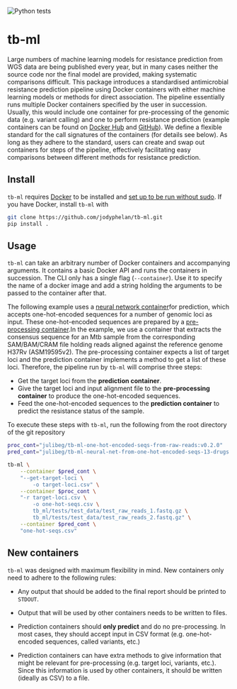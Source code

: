 ![Python tests](https://github.com/jodyphelan/tb-ml/workflows/Tests/badge.svg)

# tb-ml

Large numbers of machine learning models for resistance prediction from WGS data are being published every year, but in many cases neither the source code nor the final model are provided, making systematic comparisons difficult. This package introduces a standardised antimicrobial resistance prediction pipeline using Docker containers with either machine learning models or methods for direct association. The pipeline essentially runs multiple Docker containers specified by the user in succession. Usually, this would include one container for pre-processing of the genomic data (e.g. variant calling) and one to perform resistance prediction (example containers can be found on [Docker Hub](https://hub.docker.com/u/julibeg) and [GitHub](https://github.com/julibeg/tb-ml-containers)). We define a flexible standard for the call signatures of the containers (for details see below). As long as they adhere to the standard, users can create and swap out containers for steps of the pipeline, effectively facilitating easy comparisons between different methods for resistance prediction.

## Install

`tb-ml` requires [Docker](https://www.docker.com/) to be installed and [set up to be run without sudo](https://docs.docker.com/engine/install/linux-postinstall/). If you have Docker, install `tb-ml` with

```bash
git clone https://github.com/jodyphelan/tb-ml.git
pip install .
```

## Usage

`tb-ml` can take an arbitrary number of Docker containers and accompanying arguments. It contains a basic Docker API and runs the containers in succession. The CLI only has a single flag (`--container`). Use it to specify the name of a docker image and add a string holding the arguments to be passed to the container after that.

The following example uses a [neural network container](https://github.com/julibeg/tb-ml-containers/tree/main/neural_net_predictor_13_drugs)for prediction, which accepts one-hot-encoded sequences for a number of genomic loci as input. These one-hot-encoded sequences are prepared by a [pre-processing container](https://github.com/julibeg/tb-ml-containers/tree/main/one_hot_encode).In the example, we use a container that extracts the consensus sequence for an Mtb sample from the corresponding SAM/BAM/CRAM file holding reads aligned against the reference genome H37Rv (ASM19595v2). The pre-processing container expects a list of target loci and the prediction container implements a method to get a list of these loci. Therefore, the pipeline run by `tb-ml` will comprise three steps:

* Get the target loci from the **prediction container**.
* Give the target loci and input alignment file to the **pre-processing container** to
  produce the one-hot-encoded sequences.
* Feed the one-hot-encoded sequences to the **prediction container** to predict the
  resistance status of the sample.

To execute these steps with `tb-ml`, run the following from the root directory of the git repository

```bash
proc_cont="julibeg/tb-ml-one-hot-encoded-seqs-from-raw-reads:v0.2.0"
pred_cont="julibeg/tb-ml-neural-net-from-one-hot-encoded-seqs-13-drugs:v0.7.0"

tb-ml \
    --container $pred_cont \
    "--get-target-loci \
        -o target-loci.csv" \
    --container $proc_cont \
    "-r target-loci.csv \
        -o one-hot-seqs.csv \
        tb_ml/tests/test_data/test_raw_reads_1.fastq.gz \
        tb_ml/tests/test_data/test_raw_reads_2.fastq.gz" \
    --container $pred_cont \
    "one-hot-seqs.csv"
```

## New containers

`tb-ml` was designed with maximum flexibility in mind. New containers only need to adhere to the following rules:

* Any output that should be added to the final report should be printed to `STDOUT`.

* Output that will be used by other containers needs to be written to files.

* Prediction containers should **only predict** and do no pre-processing. In most cases, they should accept input in CSV format (e.g. one-hot-encoded sequences, called variants, etc.)

* Prediction containers can have extra methods to give information that might be relevant for pre-processing (e.g. target loci, variants, etc.). Since this information is used by other containers, it should be written (ideally as CSV) to a file.
